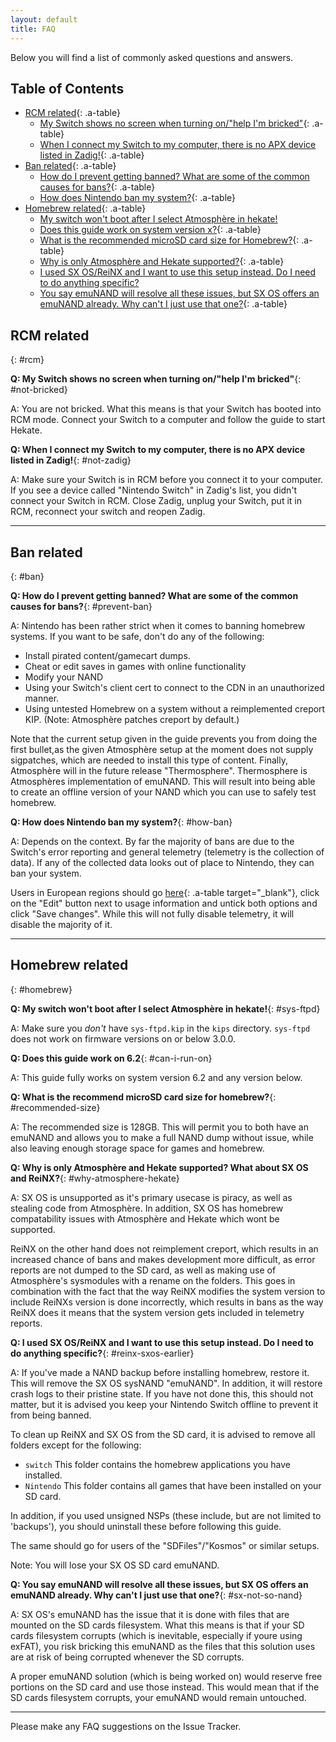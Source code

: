 ```yaml
---
layout: default
title: FAQ
---
```


Below you will find a list of commonly asked questions and answers.

## Table of Contents

- [RCM related](#rcm){: .a-table}
  - [My Switch shows no screen when turning on/"help I'm bricked"](#not-bricked){: .a-table}
  - [When I connect my Switch to my computer, there is no APX device listed in Zadig!](#not-zadig){: .a-table}
- [Ban related](#ban){: .a-table}
  - [How do I prevent getting banned? What are some of the common causes for bans?](#prevent-ban){: .a-table}
  - [How does Nintendo ban my system?](#how-ban){: .a-table}
- [Homebrew related](#homebrew){: .a-table}
  - [My switch won't boot after I select Atmosphère in hekate!](#sys-ftpd)
  - [Does this guide work on system version x?](#can-i-run-on){: .a-table}
  - [What is the recommended microSD card size for Homebrew?](#recommended-size){: .a-table}
  - [Why is only Atmosphère and Hekate supported?](#why-atmosphere-hekate){: .a-table}
  - [I used SX OS/ReiNX and I want to use this setup instead. Do I need to do anything specific?](#reinx-sxos-earlier)
  - [You say emuNAND will resolve all these issues, but SX OS offers an emuNAND already. Why can't I just use that one?](#sx-not-so-nand){: .a-table}

## RCM related
{: #rcm}

**Q: My Switch shows no screen when turning on/"help I'm bricked"**{: #not-bricked}

A: You are not bricked. What this means is that your Switch has booted into RCM mode. Connect your Switch to a computer and follow the guide to start Hekate.

**Q: When I connect my Switch to my computer, there is no APX device listed in Zadig!**{: #not-zadig}

A: Make sure your Switch is in RCM before you connect it to your computer. If you see a device called "Nintendo Switch" in Zadig's list, you didn't connect your Switch in RCM. Close Zadig, unplug your Switch, put it in RCM, reconnect your switch and reopen Zadig.

---

## Ban related
{: #ban}

**Q: How do I prevent getting banned? What are some of the common causes for bans?**{: #prevent-ban}

A: Nintendo has been rather strict when it comes to banning homebrew systems. If you want to be safe, don't do any of the following:

- Install pirated content/gamecart dumps.
- Cheat or edit saves in games with online functionality
- Modify your NAND
- Using your Switch's client cert to connect to the CDN in an unauthorized manner.
- Using untested Homebrew on a system without a reimplemented creport KIP. (Note: Atmosphère patches creport by default.)

Note that the current setup given in the guide prevents you from doing the first bullet,as the given Atmosphère setup at the moment does not supply sigpatches, which are needed to install this type of content. Finally, Atmosphère will in the future release "Thermosphere". Thermosphere is Atmosphères implementation of emuNAND. This will result into being able to create an offline version of your NAND which you can use to safely test homebrew.

**Q: How does Nintendo ban my system?**{: #how-ban}

A: Depends on the context. By far the majority of bans are due to the Switch's error reporting and general telemetry (telemetry is the collection of data). If any of the collected data looks out of place to Nintendo, they can ban your system.

Users in European regions should go [here](https://accounts.nintendo.com/setting){: .a-table target="_blank"}, click on the "Edit" button next to usage information and untick both options and click "Save changes". While this will not fully disable telemetry, it will disable the majority of it.

---

## Homebrew related
{: #homebrew}


**Q: My switch won't boot after I select Atmosphère in hekate!**{: #sys-ftpd}

A: Make sure you _don't_ have `sys-ftpd.kip` in the `kips` directory. `sys-ftpd` does not work on firmware versions on or below 3.0.0.

**Q: Does this guide work on 6.2**{: #can-i-run-on}

A: This guide fully works on system version 6.2 and any version below.

**Q: What is the recommend microSD card size for homebrew?**{: #recommended-size}

A: The recommended size is 128GB. This will permit you to both have an emuNAND and allows you to make a full NAND dump without issue, while also leaving enough storage space for games and homebrew.

**Q: Why is only Atmosphère and Hekate supported? What about SX OS and ReiNX?**{: #why-atmosphere-hekate}

A: SX OS is unsupported as it's primary usecase is piracy, as well as stealing code from Atmosphère. In addition, SX OS has homebrew compatability issues with Atmosphère and Hekate which wont be supported.

ReiNX on the other hand does not reimplement creport, which results in an increased chance of bans and makes development more difficult, as error reports are not dumped to the SD card, as well as making use of Atmosphère's sysmodules with a rename on the folders. This goes in combination with the fact that the way ReiNX modifies the system version to include ReiNXs version is done incorrectly, which results in bans as the way ReiNX does it means that the system version gets included in telemetry reports.

**Q: I used SX OS/ReiNX and I want to use this setup instead. Do I need to do anything specific?**{: #reinx-sxos-earlier}

A: If you've made a NAND backup before installing homebrew, restore it. This will remove the SX OS sysNAND "emuNAND". In addition, it will restore crash logs to their pristine state. If you have not done this, this should not matter, but it is advised you keep your Nintendo Switch offline to prevent it from being banned.

To clean up ReiNX and SX OS from the SD card, it is advised to remove all folders except for the following:
- `switch` This folder contains the homebrew applications you have installed.
- `Nintendo` This folder contains all games that have been installed on your SD card.

In addition, if you used unsigned NSPs (these include, but are not limited to 'backups'), you should uninstall these before following this guide.

The same should go for users of the "SDFiles"/"Kosmos" or similar setups.

Note: You will lose your SX OS SD card emuNAND.

**Q: You say emuNAND will resolve all these issues, but SX OS offers an emuNAND already. Why can't I just use that one?**{: #sx-not-so-nand}

A: SX OS's emuNAND has the issue that it is done with files that are mounted on the SD cards filesystem. What this means is that if your SD cards filesystem corrupts (which is inevitable, especially if youre using exFAT), you risk bricking this emuNAND as the files that this solution uses are at risk of being corrupted whenever the SD corrupts.

A proper emuNAND solution (which is being worked on) would reserve free portions on the SD card and use those instead. This would mean that if the SD cards filesystem corrupts, your emuNAND would remain untouched.

---

Please make any FAQ suggestions on the Issue Tracker.
